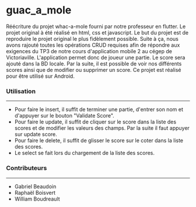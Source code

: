 # guac_a_mole
Réécriture du projet whac-a-mole fourni par notre professeur en flutter.
Le projet original à été réalisé en html, css et javascript.
Le but du projet est de reproduire le projet original le plus fidèlement possible.
Suite à ça, nous avons rajouté toutes les opérations CRUD requises afin de répondre aux exigences du TP3
de notre cours d'application mobile 2 au cégep de Victoriaville.
L'application permet donc de joueur une partie. Le score sera ajouté dans la BD locale.
Par la suite, il est possible de voir nos différents scores ainsi que de modifier ou supprimer un score.
Ce projet est réalisé pour être utilisé sur Android.

### Utilisation
---------------
- Pour faire le insert, il suffit de terminer une partie, d'entrer son nom et d'appuyer sur le bouton "Validate Score".
- Pour faire le update, il suffit de cliquer sur le score dans la liste des scores et de modifier les valeurs des champs. Par la suite il faut appuyer sur update score.
- Pour faire le delete, il suffit de glisser le score sur le coter dans la liste des scores.
- Le select se fait lors du chargement de la liste des scores.


### Contributeurs
-----------------
- Gabriel Beaudoin
- Raphaël Boisvert
- William Boudreault
